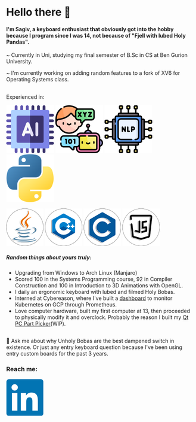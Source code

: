 # Hello there :wave:

#### I'm Sagiv, a keyboard enthusiast that obviously got into the hobby because I program since I was 14, not because of "Fjell with lubed Holy Pandas".
~ Currently in Uni, studying my final semester of B.Sc in CS at Ben Gurion University.

~ I'm currently working on adding random features to a fork of XV6 for Operating Systems class.
##

###
Experienced in:

 [![ai](Logos/ai.png)][4] [![nlp](Logos/communication.png)][6]  [![nlp](Logos/natural-language-processing.png)][7]   [![python](Logos/python.png)][9]
 
 [![Java](Logos/java_100.png)][2]  [![C++](Logos/c++_100.png)][3]   [![C](Logos/c_100.png)][5]   [![JS](Logos/js_100.png)][8]

##### Random things about yours truly:
* Upgrading from Windows to Arch Linux (Manjaro)
* Scored 100 in the Systems Programming course, 92 in Compiler Construction and 100 in Introduction to 3D Animations with OpenGL.
* I daily an ergonomic keyboard with lubed and filmed Holy Bobas.
* Interned at Cybereason, where I've built a [dashboard](https://github.com/ThatGuyVanquish/CRStarshipDemo) to monitor Kubernetes on GCP through Prometheus.
* Love computer hardware, built my first computer at 13, then proceeded to physically modify it and overclock. Probably the reason I built my [Qt PC Part Picker](https://github.com/ThatGuyVanquish/QtPCPartPicker)(WIP).


##
💬 Ask me about why Unholy Bobas are the best dampened switch in existence. Or just any entry keyboard question because I've been using entry custom boards for the past 3 years.

### Reach me:

[![LinkedIn](Logos/LinkedIn.png)][1]

[1]: https://www.linkedin.com/in/nave-hersco/
[2]: https://github.com/ThatGuyVanquish/SPL-Assignment-2
[3]: https://github.com/ThatGuyVanquish/3DAnimations_FP
[4]: https://github.com/ThatGuyVanquish/QtPCPartPicker
[5]: https://github.com/ThatGuyVanquish/ESPL
[6]: https://github.com/ThatGuyVanquish/CC_FP
[7]: https://github.com/ThatGuyVanquish/CC_AS2
[8]: https://github.com/ThatGuyVanquish/ThatGuyVanquish
[9]: https://github.com/ThatGuyVanquish/PPL-Assignment-4

<!--
**ThatGuyVanquish/ThatGuyVanquish** is a ✨ _special_ ✨ repository because its `README.md` (this file) appears on your GitHub profile.

Here are some ideas to get you started:

- 🔭 I’m currently working on ...
- 🌱 I’m currently learning ...
- 👯 I’m looking to collaborate on ...
- 🤔 I’m looking for help with ...
- 💬 Ask me about ...
- 📫 How to reach me: ...
- 😄 Pronouns: ...
- ⚡ Fun fact: ...
-->
